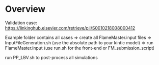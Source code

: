 # Overview

Validation case:    https://linkinghub.elsevier.com/retrieve/pii/S0010218008000412


Example folder contains all cases
=> create all FlameMaster.input files
    => InputFileGeneration.sh (use the absolute path to your kintic model)
=> run FlameMaster.input (use run.sh for the front-end or FM_submission_script)

run PP_LBV.sh to post-process all simulations
